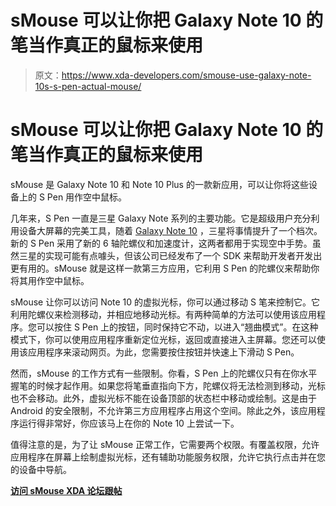 # sMouse 可以让你把 Galaxy Note 10 的笔当作真正的鼠标来使用

> 原文：<https://www.xda-developers.com/smouse-use-galaxy-note-10s-s-pen-actual-mouse/>

# sMouse 可以让你把 Galaxy Note 10 的笔当作真正的鼠标来使用

sMouse 是 Galaxy Note 10 和 Note 10 Plus 的一款新应用，可以让你将这些设备上的 S Pen 用作空中鼠标。

几年来，S Pen 一直是三星 Galaxy Note 系列的主要功能。它是超级用户充分利用设备大屏幕的完美工具，随着 [Galaxy Note 10](https://www.xda-developers.com/samsung-galaxy-note-10-review/) ，三星将事情提升了一个档次。新的 S Pen 采用了新的 6 轴陀螺仪和加速度计，这两者都用于实现空中手势。虽然三星的实现可能有点噱头，但该公司已经发布了一个 SDK 来帮助开发者开发出更有用的。sMouse 就是这样一款第三方应用，它利用 S Pen 的陀螺仪来帮助你将其用作空中鼠标。

sMouse 让你可以访问 Note 10 的虚拟光标，你可以通过移动 S 笔来控制它。它利用陀螺仪来检测移动，并相应地移动光标。有两种简单的方法可以使用该应用程序。您可以按住 S Pen 上的按钮，同时保持它不动，以进入“翘曲模式”。在这种模式下，你可以使用应用程序重新定位光标，返回或直接进入主屏幕。您还可以使用该应用程序来滚动网页。为此，您需要按住按钮并快速上下滑动 S Pen。

然而，sMouse 的工作方式有一些限制。你看，S Pen 上的陀螺仪只有在你水平握笔的时候才起作用。如果您将笔垂直指向下方，陀螺仪将无法检测到移动，光标也不会移动。此外，虚拟光标不能在设备顶部的状态栏中移动或绘制。这是由于 Android 的安全限制，不允许第三方应用程序占用这个空间。除此之外，该应用程序运行得非常好，你应该马上在你的 Note 10 上尝试一下。

值得注意的是，为了让 sMouse 正常工作，它需要两个权限。有覆盖权限，允许应用程序在屏幕上绘制虚拟光标，还有辅助功能服务权限，允许它执行点击并在您的设备中导航。

[**访问 sMouse XDA 论坛跟帖**](https://forum.xda-developers.com/galaxy-note-10/themes/app-smouse-note-10-s-pen-air-mouse-t3986703/)